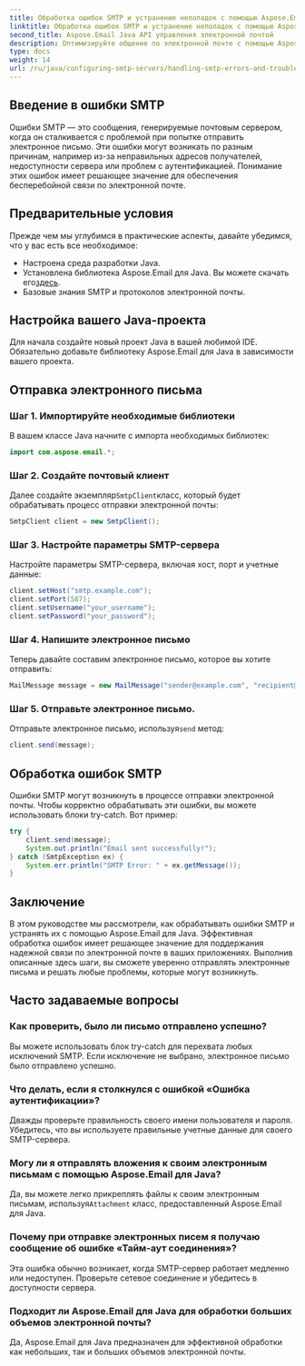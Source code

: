 ```yaml
---
title: Обработка ошибок SMTP и устранение неполадок с помощью Aspose.Email
linktitle: Обработка ошибок SMTP и устранение неполадок с помощью Aspose.Email
second_title: Aspose.Email Java API управления электронной почтой
description: Оптимизируйте общение по электронной почте с помощью Aspose.Email для Java. Научитесь обрабатывать ошибки SMTP и эффективно устранять неполадки.
type: docs
weight: 14
url: /ru/java/configuring-smtp-servers/handling-smtp-errors-and-troubleshooting/
---
```


## Введение в ошибки SMTP

Ошибки SMTP — это сообщения, генерируемые почтовым сервером, когда он сталкивается с проблемой при попытке отправить электронное письмо. Эти ошибки могут возникать по разным причинам, например из-за неправильных адресов получателей, недоступности сервера или проблем с аутентификацией. Понимание этих ошибок имеет решающее значение для обеспечения бесперебойной связи по электронной почте.

## Предварительные условия

Прежде чем мы углубимся в практические аспекты, давайте убедимся, что у вас есть все необходимое:

- Настроена среда разработки Java.
-  Установлена библиотека Aspose.Email для Java. Вы можете скачать его[здесь](https://releases.aspose.com/email/java/).
- Базовые знания SMTP и протоколов электронной почты.

## Настройка вашего Java-проекта

Для начала создайте новый проект Java в вашей любимой IDE. Обязательно добавьте библиотеку Aspose.Email для Java в зависимости вашего проекта.

## Отправка электронного письма

### Шаг 1. Импортируйте необходимые библиотеки

В вашем классе Java начните с импорта необходимых библиотек:

```java
import com.aspose.email.*;
```

### Шаг 2. Создайте почтовый клиент

 Далее создайте экземпляр`SmtpClient`класс, который будет обрабатывать процесс отправки электронной почты:

```java
SmtpClient client = new SmtpClient();
```

### Шаг 3. Настройте параметры SMTP-сервера

Настройте параметры SMTP-сервера, включая хост, порт и учетные данные:

```java
client.setHost("smtp.example.com");
client.setPort(587);
client.setUsername("your_username");
client.setPassword("your_password");
```

### Шаг 4. Напишите электронное письмо

Теперь давайте составим электронное письмо, которое вы хотите отправить:

```java
MailMessage message = new MailMessage("sender@example.com", "recipient@example.com", "Subject", "Body of the email.");
```

### Шаг 5. Отправьте электронное письмо.

 Отправьте электронное письмо, используя`send` метод:

```java
client.send(message);
```

## Обработка ошибок SMTP

Ошибки SMTP могут возникнуть в процессе отправки электронной почты. Чтобы корректно обрабатывать эти ошибки, вы можете использовать блоки try-catch. Вот пример:

```java
try {
    client.send(message);
    System.out.println("Email sent successfully!");
} catch (SmtpException ex) {
    System.err.println("SMTP Error: " + ex.getMessage());
}
```

## Заключение

В этом руководстве мы рассмотрели, как обрабатывать ошибки SMTP и устранять их с помощью Aspose.Email для Java. Эффективная обработка ошибок имеет решающее значение для поддержания надежной связи по электронной почте в ваших приложениях. Выполнив описанные здесь шаги, вы сможете уверенно отправлять электронные письма и решать любые проблемы, которые могут возникнуть.

## Часто задаваемые вопросы

### Как проверить, было ли письмо отправлено успешно?

Вы можете использовать блок try-catch для перехвата любых исключений SMTP. Если исключение не выбрано, электронное письмо было отправлено успешно.

### Что делать, если я столкнулся с ошибкой «Ошибка аутентификации»?

Дважды проверьте правильность своего имени пользователя и пароля. Убедитесь, что вы используете правильные учетные данные для своего SMTP-сервера.

### Могу ли я отправлять вложения к своим электронным письмам с помощью Aspose.Email для Java?

 Да, вы можете легко прикреплять файлы к своим электронным письмам, используя`Attachment` класс, предоставленный Aspose.Email для Java.

### Почему при отправке электронных писем я получаю сообщение об ошибке «Тайм-аут соединения»?

Эта ошибка обычно возникает, когда SMTP-сервер работает медленно или недоступен. Проверьте сетевое соединение и убедитесь в доступности сервера.

### Подходит ли Aspose.Email для Java для обработки больших объемов электронной почты?

Да, Aspose.Email для Java предназначен для эффективной обработки как небольших, так и больших объемов электронной почты.